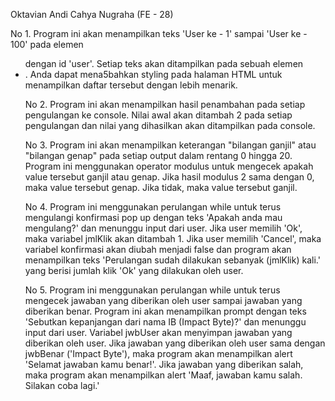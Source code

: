 Oktavian Andi Cahya Nugraha (FE - 28)

No 1. Program ini akan menampilkan teks 'User ke - 1' sampai 'User ke - 100' pada elemen <ul> dengan id 'user'. Setiap teks akan ditampilkan pada sebuah elemen <li>. Anda dapat mena5bahkan styling pada halaman HTML untuk menampilkan daftar tersebut dengan lebih menarik.

No 2. Program ini akan menampilkan hasil penambahan pada setiap pengulangan ke console. Nilai awal akan ditambah 2 pada setiap pengulangan dan nilai yang dihasilkan akan ditampilkan pada console.

No 3. Program ini akan menampilkan keterangan "bilangan ganjil" atau "bilangan genap" pada setiap output dalam rentang 0 hingga 20. Program ini menggunakan operator modulus untuk mengecek apakah value tersebut ganjil atau genap. Jika hasil modulus 2 sama dengan 0, maka value tersebut genap. Jika tidak, maka value tersebut ganjil.

No 4. Program ini menggunakan perulangan while untuk terus mengulangi konfirmasi pop up dengan teks 'Apakah anda mau mengulang?' dan menunggu input dari user. Jika user memilih 'Ok', maka variabel jmlKlik akan ditambah 1. Jika user memilih 'Cancel', maka variabel konfirmasi akan diubah menjadi false dan program akan menampilkan teks 'Perulangan sudah dilakukan sebanyak (jmlKlik) kali.' yang berisi jumlah klik 'Ok' yang dilakukan oleh user.

No 5. Program ini menggunakan perulangan while untuk terus mengecek jawaban yang diberikan oleh user sampai jawaban yang diberikan benar. Program ini akan menampilkan prompt dengan teks 'Sebutkan kepanjangan dari nama IB (Impact Byte)?' dan menunggu input dari user. Variabel jwbUser akan menyimpan jawaban yang diberikan oleh user. Jika jawaban yang diberikan oleh user sama dengan jwbBenar ('Impact Byte'), maka program akan menampilkan alert 'Selamat jawaban kamu benar!'. Jika jawaban yang diberikan salah, maka program akan menampilkan alert 'Maaf, jawaban kamu salah. Silakan coba lagi.'
